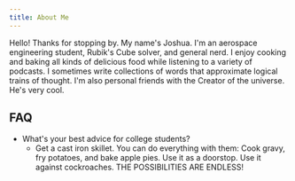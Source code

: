 ```yaml
---
title: About Me
---
```


Hello! Thanks for stopping by. My name's Joshua. I'm an aerospace engineering student, Rubik's Cube solver, and general nerd. I enjoy cooking and baking all kinds of delicious food while listening to a variety of podcasts. I sometimes write collections of words that approximate logical trains of thought. I'm also personal friends with the Creator of the universe. He's very cool.

## FAQ

* What's your best advice for college students?
	* Get a cast iron skillet. You can do everything with them: Cook gravy, fry potatoes, and bake apple pies. Use it as a doorstop. Use it against cockroaches. THE POSSIBILITIES ARE ENDLESS!